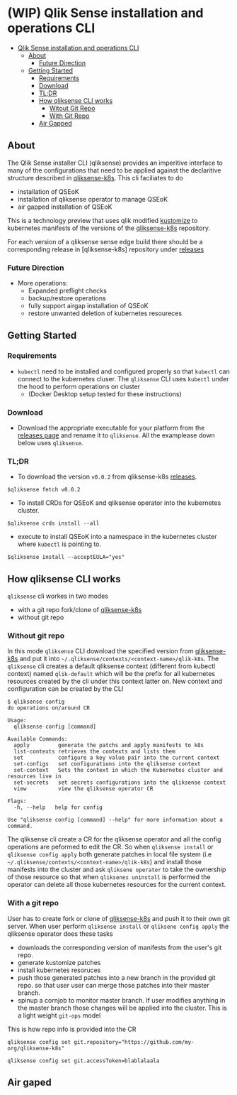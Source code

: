 # (WIP) Qlik Sense installation and operations CLI

- [Qlik Sense installation and operations CLI](#qlik-sense-installation-and-operations-cli)
  - [About](#about)
    - [Future Direction](#future-direction)
  - [Getting Started](#getting-started)
    - [Requirements](#requirements)
    - [Download](#download)
    - [TL;DR](#TL;DR)
    - [How qliksense CLI works](#how-qliksense-cli-works)
      - [Witout Git Repo](#Without-git-repo)
      - [With Git Repo](#With-a-git-repo)
    - [Air Gapped](#air-gaped)
  
## About

The Qlik Sense installer CLI (qliksense) provides an imperitive interface to many of the configurations that need to be applied against the declaritive structure described in [qliksense-k8s](https://github.com/qlik-oss/qliksense-k8s). This cli faciliates to do

- installation of QSEoK
- installation of qliksense operator to manage QSEoK
- air gapped installation of QSEoK

This is a technology preview that uses qlik modified [kustomize](https://github.com/qlik-oss/kustomize) to kubernetes manifests of the versions of the [qliksense-k8s](https://github.com/qlik-oss/qliksense-k8s) repository.

For each version of a qliksense sense edge build there should be a corresponding release in [qliksense-k8s] repository under [releases](https://github.com/qlik-oss/qliksense-k8s/releases)

### Future Direction

- More operations:
  - Expanded preflight checks
  - backup/restore operations
  - fully support airgap installation of QSEoK
  - restore unwanted deletion of kubernetes resoureces

## Getting Started

### Requirements

- `kubectl` need to be installed and configured properly so that `kubectl` can connect to the kubernetes cluser. The `qliksense` CLI uses `kubectl` under the hood to perform operations on cluster
  - (Docker Desktop setup tested for these instructions)
  
### Download

- Download the appropriate executable for your platform from the [releases page](https://github.com/qlik-oss/sense-installer/releases) and rename it to `qliksense`. All the examplease down below uses `qliksense`.
  
### TL;DR

- To download the version `v0.0.2` from qliksense-k8s [releases](https://github.com/qlik-oss/qliksense-k8s/releases).

```shell
$qliksense fetch v0.0.2
```

- To install CRDs for QSEoK and qliksense operator into the kubernetes cluster.

```shell
$qliksense crds install --all
```

- execute  to install QSEoK into a namespace in the kubernetes cluster where `kubectl` is pointing to.

```shell
$qliksense install --acceptEULA="yes"
```

## How qliksense CLI works

`qliksense` cli workes in two modes

- with a git repo fork/clone of [qliksense-k8s](https://github.com/qlik-oss/qliksense-k8s)
- without git repo

### Without git repo

In this mode `qliksense` CLI download the specified version from [qliksense-k8s](https://github.com/qlik-oss/qliksense-k8s) and put it into `~/.qliksense/contexts/<context-name>/qlik-k8s`. The `qliksense` cli creates a default qliksense context (different from kubectl context) named `qlik-default` which will be the prefix for all kubernetes resources created by the cli under this context latter on. New context and configuration can be created by the CLI

```console
$ qliksense config
do operations on/around CR

Usage:
  qliksense config [command]

Available Commands:
  apply         generate the patchs and apply manifests to k8s
  list-contexts retrieves the contexts and lists them
  set           configure a key value pair into the current context
  set-configs   set configurations into the qliksense context
  set-context   Sets the context in which the Kubernetes cluster and resources live in
  set-secrets   set secrets configurations into the qliksense context
  view          view the qliksense operator CR

Flags:
  -h, --help   help for config

Use "qliksense config [command] --help" for more information about a command.
```

The qliksense cli create a CR for the qliksense operator and all the config operations are peformed to edit the CR. So when `qliksense install` or `qliksense config apply` both generate patches in local file system (i.e `~/.qliksense/contexts/<context-name>/qlik-k8s`) and install those manifests into the cluster and ask `qliksene operator` to take the ownership of those resource so that when `qliksenes uninstall` is performed the operator can delete all those kubernetes resources for the current context.

### With a git repo

User has to create fork or clone of [qliksense-k8s](https://github.com/qlik-oss/qliksense-k8s) and push it to their own git server. When user perform `qliksense install` or `qliksene config apply` the qliksense operator does these tasks

- downloads the corresponding version of manifests from the user's git repo.
- generate kustomize patches
- install kubernetes resoruces 
- push those generated patches into a new branch in the provided git repo. so that user user can merge those patches into their master branch. 
- spinup a cornjob to monitor master branch. If user modifies anything in the master branch those changes will be applied into the cluster. This is a light weight `git-ops` model

This is how repo info is provided into the CR

```console
qliksense config set git.repository="https://github.com/my-org/qliksense-k8s"

qliksense config set git.accessToken=blablalaala
```

## Air gaped
